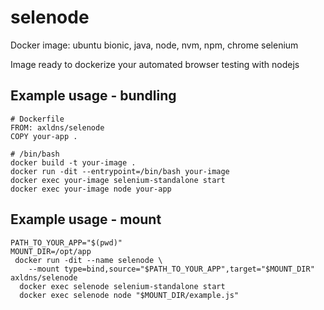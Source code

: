 # selenode
Docker image: ubuntu bionic, java, node, nvm, npm, chrome selenium

Image ready to dockerize your automated browser testing with nodejs

## Example usage - bundling

```
# Dockerfile
FROM: axldns/selenode
COPY your-app .

# /bin/bash
docker build -t your-image .
docker run -dit --entrypoint=/bin/bash your-image
docker exec your-image selenium-standalone start
docker exec your-image node your-app
```

## Example usage - mount

```
PATH_TO_YOUR_APP="$(pwd)"
MOUNT_DIR=/opt/app
 docker run -dit --name selenode \
    --mount type=bind,source="$PATH_TO_YOUR_APP",target="$MOUNT_DIR" axldns/selenode
  docker exec selenode selenium-standalone start
  docker exec selenode node "$MOUNT_DIR/example.js"
```
